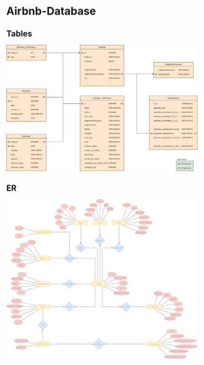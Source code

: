 # Airbnb-Database

## Tables
![](1.CREATE_TABLES/DIAGRAMS/Diagram.png)

  
## ER
![](3.CREATE_ALTER_TABLES/ERD/airbnb_ERD.jpg)
